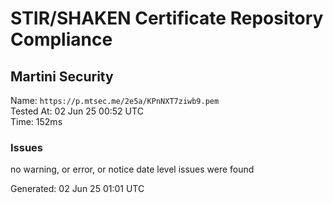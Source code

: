 # STIR/SHAKEN Certificate Repository Compliance

## Martini Security

Name: `https://p.mtsec.me/2e5a/KPnNXT7ziwb9.pem`\
Tested At: 02 Jun 25 00:52 UTC\
Time: 152ms

### Issues

no warning, or error, or notice date level issues were found

Generated: 02 Jun 25 01:01 UTC